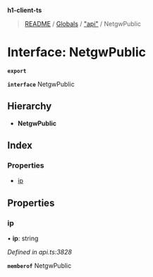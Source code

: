 **h1-client-ts**

> [README](../README.md) / [Globals](../globals.md) / ["api"](../modules/_api_.md) / NetgwPublic

# Interface: NetgwPublic

**`export`** 

**`interface`** NetgwPublic

## Hierarchy

* **NetgwPublic**

## Index

### Properties

* [ip](_api_.netgwpublic.md#ip)

## Properties

### ip

•  **ip**: string

*Defined in api.ts:3828*

**`memberof`** NetgwPublic
